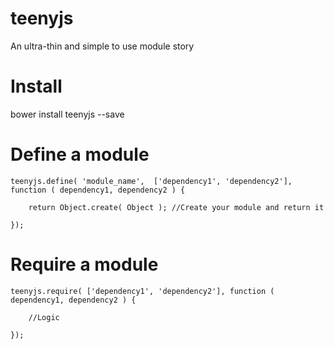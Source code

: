 # teenyjs
An ultra-thin and simple to use module story

# Install
bower install teenyjs --save

# Define a module
```
teenyjs.define( 'module_name',  ['dependency1', 'dependency2'], function ( dependency1, dependency2 ) {
	
	return Object.create( Object ); //Create your module and return it

});
```

# Require a module
```
teenyjs.require( ['dependency1', 'dependency2'], function ( dependency1, dependency2 ) {
	
	//Logic

});
```